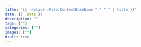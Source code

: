 ```yaml
---
title: '{{ replace .File.ContentBaseName "-" " " | title }}'
date: {{ .Date }}
description: ""
tags: [""]
categories: [""]
images: [""]
draft: true
---
```

